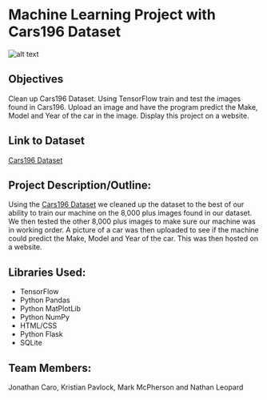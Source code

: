 # Machine Learning Project with Cars196 Dataset
![alt text](https://ai.stanford.edu/~jkrause/cars/car4.jpg) 

## Objectives
Clean up Cars196 Dataset.
Using TensorFlow train and test the images found in Cars196.
Upload an image and have the program predict the Make, Model and Year of the car in the image.
Display this project on a website.

## Link to Dataset
[Cars196 Dataset](https://ai.stanford.edu/~jkrause/cars/car_dataset.html)



## Project Description/Outline: 
Using the [Cars196 Dataset](https://ai.stanford.edu/~jkrause/cars/car_dataset.html) we cleaned up the dataset to the best of our ability to train our machine on the 8,000 plus images found in our dataset. We then tested the other 8,000 plus images to make sure our machine was in working order. A picture of a car was then uploaded to see if the machine could predict the Make, Model and Year of the car. This was then hosted on a website.
	
## Libraries Used:
* TensorFlow
* Python Pandas
* Python MatPlotLib
* Python NumPy
* HTML/CSS
* Python Flask
* SQLite

## Team Members:
Jonathan Caro, Kristian Pavlock, Mark McPherson and Nathan Leopard
